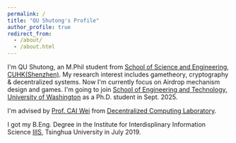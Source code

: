 ```yaml
---
permalink: /
title: "QU Shutong's Profile"
author_profile: true
redirect_from: 
  - /about/
  - /about.html
---
```


I'm QU Shutong, an M.Phil student from [School of Science and Engineering, CUHK(Shenzhen)](https://sse.cuhk.edu.cn/). My research interest includes gametheory, cryptography & decentralized systems. Now I'm currently focus on Airdrop mechanism design and games. I'm going to join [School of Engineering and Technology, University of Washington](https://www.tacoma.uw.edu/set/school-engineering-and-technology) as a Ph.D. student in Sept. 2025.
 
I'm advised by [Prof. CAI Wei](https://faculty.uw.edu/weicaics) from [Decentralized Computing Laboratory](https://sites.uw.edu/weicaics).

I got my B.Eng. Degree in the Institute for Interdisplinary Information Science [IIIS](https://iiis.tsinghua.edu.cn/), Tsinghua University in July 2019.
